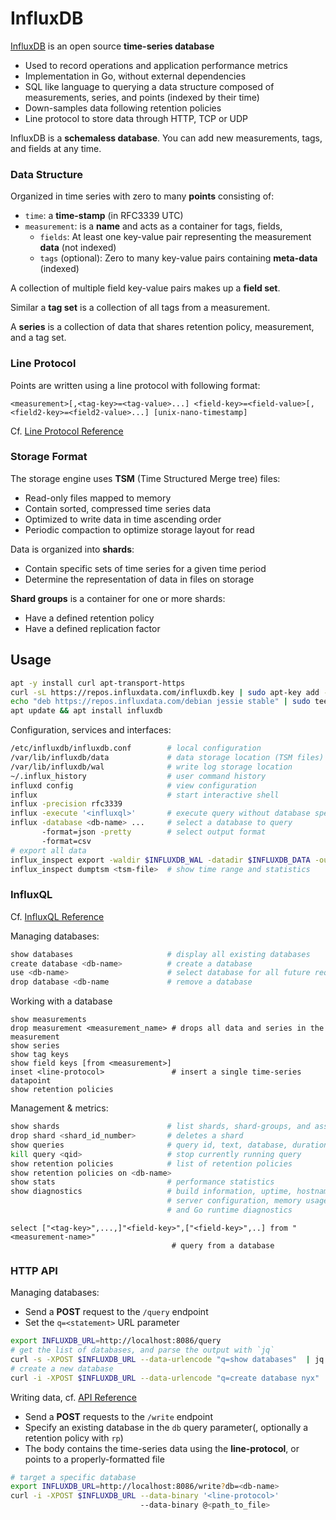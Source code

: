 # InfluxDB

[InfluxDB](https://github.com/influxdata/influxdb) is an open source **time-series database**

- Used to record operations and application performance metrics
- Implementation in Go, without external dependencies 
- SQL like language to querying a data structure composed of measurements, series, and points (indexed by their time)
- Down-samples data following retention policies
- Line protocol to store data through HTTP, TCP or UDP

InfluxDB is a **schemaless database**. You can add new measurements, tags, and fields at any time.

### Data Structure 

Organized in time series with zero to many **points** consisting of:

* `time`: a **time-stamp** (in RFC3339 UTC)
* `measurement`: is a **name** and acts as a container for tags, fields,
  - `fields`: At least one key-value pair representing the measurement **data** (not indexed)
  - `tags` (optional): Zero to many key-value pairs containing **meta-data** (indexed)

A collection of multiple field key-value pairs makes up a **field set**.

Similar a **tag set** is a collection of all tags from a measurement.

A **series** is a collection of data that shares retention policy, measurement, and a tag set.

### Line Protocol

Points are written using a line protocol with following format:

```
<measurement>[,<tag-key>=<tag-value>...] <field-key>=<field-value>[,<field2-key>=<field2-value>...] [unix-nano-timestamp]
```

Cf. [Line Protocol Reference](https://docs.influxdata.com/influxdb/v1.2/write_protocols/line_protocol_reference/)

### Storage Format

The storage engine uses **TSM** (Time Structured Merge tree) files:

- Read-only files mapped to memory
- Contain sorted, compressed time series data
- Optimized to write data in time ascending order
- Periodic compaction to optimize storage layout for read 

Data is organized into **shards**:

- Contain specific sets of time series for a given time period
- Determine the representation of data in files on storage

**Shard groups** is a container for one or more shards:

- Have a defined retention policy
- Have a defined replication factor 



## Usage

```bash
apt -y install curl apt-transport-https
curl -sL https://repos.influxdata.com/influxdb.key | sudo apt-key add -
echo "deb https://repos.influxdata.com/debian jessie stable" | sudo tee /etc/apt/sources.list.d/influxdb.list
apt update && apt install influxdb
```

Configuration, services and interfaces:

```bash
/etc/influxdb/influxdb.conf        # local configuration
/var/lib/influxdb/data             # data storage location (TSM files)
/var/lib/influxdb/wal              # write log storage location
~/.influx_history                  # user command history
influxd config                     # view configuration
influx                             # start interactive shell
influx -precision rfc3339
influx -execute '<influxql>'       # execute query without database specification
influx -database <db-name> ...     # select a database to query
       -format=json -pretty        # select output format
       -format=csv
# export all data
influx_inspect export -waldir $INFLUXDB_WAL -datadir $INFLUXDB_DATA -out /tmp/influxdb.txt
influx_inspect dumptsm <tsm-file>  # show time range and statistics
```

### InfluxQL

Cf. [InfluxQL Reference](https://docs.influxdata.com/influxdb/v1.2/query_language/spec/)

Managing databases:

```bash
show databases                     # display all existing databases
create database <db-name>          # create a database
use <db-name>                      # select database for all future requests
drop database <db-name             # remove a database
```

Working with a database

```
show measurements
drop measurement <measurement_name> # drops all data and series in the measurement  
show series                        
show tag keys
show field keys [from <measurement>]
inset <line-protocol>               # insert a single time-series datapoint
show retention policies
```

Management & metrics:

```bash
show shards                        # list shards, shard-groups, and associated retention policies
drop shard <shard_id_number>       # deletes a shard
show queries                       # query id, text, database, duration
kill query <qid>                   # stop currently running query
show retention policies            # list of retention policies
show retention policies on <db-name>
show stats                         # performance statistics
show diagnostics                   # build information, uptime, hostname, 
                                   # server configuration, memory usage, 
                                   # and Go runtime diagnostics
```

```
select ["<tag-key>",...,]"<field-key>",["<field-key>",..] from "<measurement-name>"
                                    # query from a database
```

### HTTP API

Managing databases:

- Send a **POST** request to the `/query` endpoint
- Set the `q=<statement>` URL parameter 

```bash
export INFLUXDB_URL=http://localhost:8086/query
# get the list of databases, and parse the output with `jq`
curl -s -XPOST $INFLUXDB_URL --data-urlencode "q=show databases"  | jq '.results[].series[].values[][0]'
# create a new database
curl -i -XPOST $INFLUXDB_URL --data-urlencode "q=create database nyx"
```

Writing data, cf. [API Reference](https://docs.influxdata.com/influxdb/v1.2/tools/api/#write)

- Send a **POST** requests to the `/write` endpoint
- Specify an existing database in the `db` query parameter(, optionally a retention policy with `rp`)
- The body contains the time-series data using the **line-protocol**, or points to a properly-formatted file

```bash
# target a specific database
export INFLUXDB_URL=http://localhost:8086/write?db=<db-name>
curl -i -XPOST $INFLUXDB_URL --data-binary '<line-protocol>'
                             --data-binary @<path_to_file>
```

